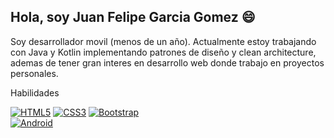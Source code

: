 ## Hola, soy Juan Felipe Garcia Gomez 😄

Soy desarrollador movil (menos de un año). Actualmente estoy trabajando con Java y Kotlin implementando patrones de diseño y clean architecture, ademas de tener gran interes en desarrollo web donde trabajo en proyectos personales.

Habilidades

<a href="https://github.com/JuanGarciaGomez"><img src="https://camo.githubusercontent.com/5087e8e9195fb469d8a3b8572a23400fe5a6d3671d85cdbc787d13a2eaeba5d0/68747470733a2f2f696d672e736869656c64732e696f2f62616467652f2d677261793f6c6f676f3d68746d6c35266c6162656c3d48544d4c35266c6f676f436f6c6f723d7768697465266c6162656c436f6c6f723d6f72616e676526636f6c6f723d6f72616e6765" alt="HTML5" data-canonical-src="https://img.shields.io/badge/-gray?logo=html5&amp;label=HTML5&amp;logoColor=white&amp;labelColor=orange&amp;color=orange" style="max-width: 100%;"></a>
<a href="https://github.com/JuanGarciaGomez"><img src="https://camo.githubusercontent.com/d02dbf5c96f8a41221236b63f01d52468f2040908503ace801ae101e55c8dfc7/68747470733a2f2f696d672e736869656c64732e696f2f62616467652f2d677261793f6c6f676f3d63737333266c6162656c3d43535333266c6f676f436f6c6f723d7768697465266c6162656c436f6c6f723d626c756526636f6c6f723d626c7565" alt="CSS3" data-canonical-src="https://img.shields.io/badge/-gray?logo=css3&amp;label=CSS3&amp;logoColor=white&amp;labelColor=blue&amp;color=blue" style="max-width: 100%;"></a>
<a href="https://github.com/JuanGarciaGomez"><img src="https://camo.githubusercontent.com/26980c06254c0f43984eabcea43d2da234a50c1bf3f1e6f996c8927f0f77ed77/68747470733a2f2f696d672e736869656c64732e696f2f62616467652f2d677261793f6c6f676f3d626f6f747374726170266c6162656c3d426f6f747374726170266c6f676f436f6c6f723d7768697465266c6162656c436f6c6f723d707572706c6526636f6c6f723d707572706c65" alt="Bootstrap" data-canonical-src="https://img.shields.io/badge/-gray?logo=bootstrap&amp;label=Bootstrap&amp;logoColor=white&amp;labelColor=purple&amp;color=purple" style="max-width: 100%;"></a>
<br>
<a href="https://github.com/JuanGarciaGomez"><img src="https://camo.githubusercontent.com/304b371461ab1a95cc758b7b1d2d72e102c548f30a4601e2b763549ef14fde06/68747470733a2f2f696d672e736869656c64732e696f2f62616467652f416e64726f69642d4a617661253230792532304b6f746c696e2d677265656e3f6c6f676f3d616e64726f6964266c6162656c3d416e64726f6964" alt="Android" data-canonical-src="https://img.shields.io/badge/Android-Java%20y%20Kotlin-green?logo=android&amp;label=Android" style="max-width: 100%;"></a>

<!--
**JuanGarciaGomez/JuanGarciaGomez** is a ✨ _special_ ✨ repository because its `README.md` (this file) appears on your GitHub profile.

Here are some ideas to get you started:

- 🔭 I’m currently working on ...
- 🌱 I’m currently learning ...
- 👯 I’m looking to collaborate on ...
- 🤔 I’m looking for help with ...
- 💬 Ask me about ...
- 📫 How to reach me: ...
- 😄 Pronouns: ...
- ⚡ Fun fact: ...
-->
